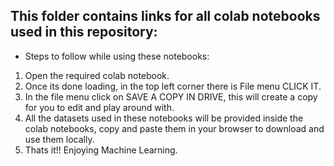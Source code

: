 ## This folder contains links for all colab notebooks used in this repository:

* Steps to follow while using these notebooks:
1. Open the required colab notebook.
2. Once its done loading, in the top left corner there is File menu CLICK IT.
3. In the file menu click on SAVE A COPY IN DRIVE, this will create a copy for you to edit and play around with.
4. All the datasets used in these notebooks will be provided inside the colab notebooks, copy and paste them in your browser to download and use them locally.
5. Thats it!! Enjoying Machine Learning.

